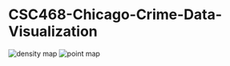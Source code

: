 # CSC468-Chicago-Crime-Data-Visualization
![density map](GIFs/crime_zone.gif)
![point map](GIFs/crime_locations_2020.gif)
